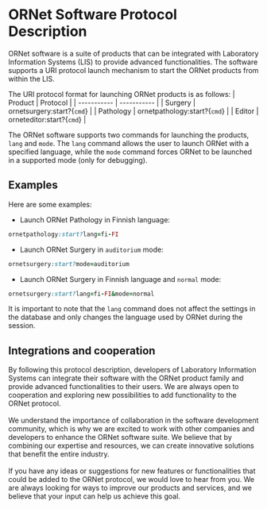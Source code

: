 # ORNet Software Protocol Description
ORNet software is a suite of products that can be integrated with Laboratory Information Systems (LIS) to provide advanced functionalities. The software supports a URI protocol launch mechanism to start the ORNet products from within the LIS.

The URI protocol format for launching ORNet products is as follows:
| Product     | Protocol    |
| ----------- | ----------- |
| Surgery      | ornetsurgery:start?{`cmd`}       |
| Pathology   | ornetpathology:start?{`cmd`}        |
| Editor   | orneteditor:start?{`cmd`}        |

The ORNet software supports two commands for launching the products, `lang` and `mode`. The `lang` command allows the user to launch ORNet with a specified language, while the `mode` command forces ORNet to be launched in a supported mode (only for debugging).
## Examples
Here are some examples:

- Launch ORNet Pathology in Finnish language:

```ruby
ornetpathology:start?lang=fi-FI
```
- Launch ORNet Surgery in `auditorium` mode:

```ruby
ornetsurgery:start?mode=auditorium
```
- Launch ORNet Surgery in Finnish language and `normal` mode:

```ruby
ornetsurgery:start?lang=fi-FI&mode=normal
```

It is important to note that the `lang` command does not affect the settings in the database and only changes the language used by ORNet during the session.

## Integrations and cooperation
By following this protocol description, developers of Laboratory Information Systems can integrate their software with the ORNet product family and provide advanced functionalities to their users. We are always open to cooperation and exploring new possibilities to add functionality to the ORNet protocol.
\
\
We understand the importance of collaboration in the software development community, which is why we are excited to work with other companies and developers to enhance the ORNet software suite. We believe that by combining our expertise and resources, we can create innovative solutions that benefit the entire industry.
\
\
If you have any ideas or suggestions for new features or functionalities that could be added to the ORNet protocol, we would love to hear from you. We are always looking for ways to improve our products and services, and we believe that your input can help us achieve this goal.
